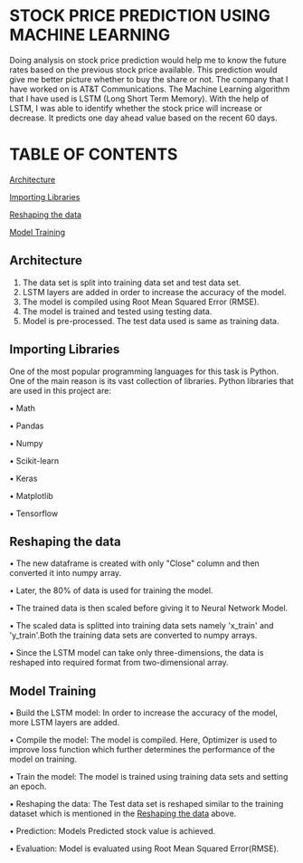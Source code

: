# STOCK PRICE PREDICTION USING MACHINE LEARNING

Doing analysis on stock price prediction would help me to know the future rates based on the previous stock price available. This prediction would give me better picture whether to buy the share or not. The company that I have worked on is AT&T Communications. The Machine Learning algorithm that I have used is LSTM (Long Short Term Memory). With the help of LSTM, I was able to identify whether the stock price will increase or decrease. It predicts one day ahead value based on the recent 60 days.

# TABLE OF CONTENTS

   [Architecture](#architecture)
   
   [Importing Libraries](#importing-libraries)
   
   [Reshaping the data](#reshaping-the-data)
   
   [Model Training](#model-training)
   
       
 ## Architecture
 
 1. The data set is split into training data set and test data set.
 2. LSTM layers are added in order to increase the accuracy of the model.
 3. The model is compiled using Root Mean Squared Error (RMSE).
 4. The model is trained and tested using testing data.
 5. Model is pre-processed. The test data used is same as training data. 
 
 
 ## Importing Libraries
 
 One of the most popular programming languages for this task is Python. One of the main reason is its vast collection of libraries. Python libraries that are used in this project are:
 
•	Math

•	Pandas

•	Numpy

•	Scikit-learn

•	Keras

•	Matplotlib

•	Tensorflow


 ## Reshaping the data
 
•	The new dataframe is created with only "Close" column and then converted it into numpy array.

•	Later, the 80% of data is used for training the model. 

•	The trained data is then scaled before giving it to Neural Network Model.

•	The scaled data is splitted into training data sets namely 'x_train' and 'y_train'.Both the training data sets are converted to numpy arrays.

•	Since the LSTM model can take only three-dimensions, the data is reshaped into required format from two-dimensional array.

        
 ## Model Training
   
•	Build the LSTM model: In order to increase the accuracy of the model, more LSTM layers are added.

•	Compile the model: The model is compiled. Here, Optimizer is used to improve loss function which further determines the performance of the model on training.

•	Train the model: The model is trained using training data sets and setting an epoch.

•	Reshaping the data: The Test data set is reshaped similar to the training dataset which is mentioned in the [Reshaping the data](#reshaping-the-data) above.

•	Prediction: Models Predicted stock value is achieved.

•	Evaluation: Model is evaluated using Root Mean Squared Error(RMSE).
 

